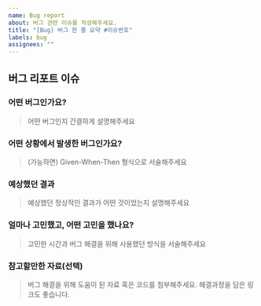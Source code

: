 ```yaml
---
name: Bug report
about: 버그 관련 이슈를 작성해주세요.
title: "[Bug] 버그 한 줄 요약 #이슈번호"
labels: bug
assignees: ""
---
```


## 버그 리포트 이슈

### 어떤 버그인가요?

> 어떤 버그인지 간결하게 설명해주세요

### 어떤 상황에서 발생한 버그인가요?

> (가능하면) Given-When-Then 형식으로 서술해주세요

### 예상했던 결과

> 예상했던 정상적인 결과가 어떤 것이었는지 설명해주세요

### 얼마나 고민했고, 어떤 고민을 했나요?

> 고민한 시간과 버그 해결을 위해 사용했던 방식을 서술해주세요

### 참고할만한 자료(선택)

> 버그 해결을 위해 도움이 된 자료 혹은 코드를 첨부해주세요. 해결과정을 담은 링크도 좋습니다.
